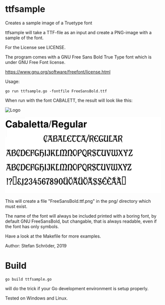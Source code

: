 # ttfsample
Creates a sample image of a Truetype font

ttfsample will take a TTF-file as an input and create a PNG-image 
with a sample of the font. 

For the License see LICENSE.

The program comes with a GNU Free Sans Bold True Type font which 
is under GNU Free Font license.

https://www.gnu.org/software/freefont/license.html

Usage:

    go run ttfsample.go -fontfile FreeSansBold.ttf

When run with the font CABALETT, the result will look like this:

![Logo](https://github.com/StefanSchroeder/ttfsample/blob/master/ttfsample/sample/CABALETT.TTF.png?raw=true)

![alt text](https://raw.githubusercontent.com/StefanSchroeder/ttfsample/master/sample/CABALETT.TTF.png)

This will create a file "FreeSansBold.ttf.png" in the png/ directory which must exist.

The name of the font will always be included printed with a boring 
font, by default GNU FreeSansBold, but changable, that is always 
readable, even if the font has only symbols.

Have a look at the Makefile for more examples.

Author: Stefan Schröder, 2019

# Build

    go build ttfsample.go 

will do the trick if your Go development environment is setup properly.

Tested on Windows and Linux.





